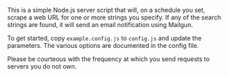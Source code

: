 This is a simple Node.js server script that will, on a schedule you set, scrape a web URL for one or more strings you specify. If any of the search strings are found, it will send an email notification using Mailgun.

To get started, copy `example.config.js` to `config.js` and update the parameters. The various options are documented in the config file.

Please be courteous with the frequency at which you send requests to servers you do not own.